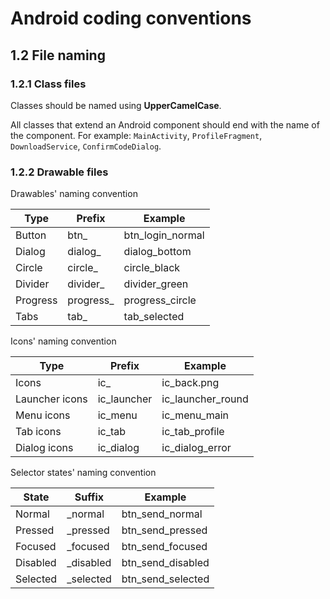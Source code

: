 # Android coding conventions

## 1.2 File naming

### 1.2.1 Class files

Classes should be named using __UpperCamelCase__.

All classes that extend an Android component should end with the name of the component.
For example: `MainActivity`, `ProfileFragment`, `DownloadService`, `ConfirmCodeDialog`.

### 1.2.2 Drawable files

Drawables' naming convention

| Type       | Prefix    | Example            |
|------------|-----------|--------------------|
| Button     | btn_      | btn_login_normal   |
| Dialog     | dialog_   | dialog_bottom      |
| Circle     | circle_   | circle_black       |
| Divider    | divider_  | divider_green      |
| Progress   | progress_ | progress_circle    |
| Tabs       | tab_      | tab_selected       |

Icons' naming convention

| Type            | Prefix      | Example             |
| ----------------|-------------|---------------------|
| Icons           | ic_         | ic_back.png         |
| Launcher icons  | ic_launcher | ic_launcher_round   |
| Menu icons      | ic_menu     | ic_menu_main        |
| Tab icons       | ic_tab      | ic_tab_profile      |
| Dialog icons    | ic_dialog   | ic_dialog_error     |

Selector states' naming convention

| State    | Suffix    | Example             |
|----------|-----------|---------------------|
| Normal   | _normal   | btn_send_normal     |
| Pressed  | _pressed  | btn_send_pressed    |
| Focused  | _focused  | btn_send_focused    |
| Disabled | _disabled | btn_send_disabled   |
| Selected | _selected | btn_send_selected   |
